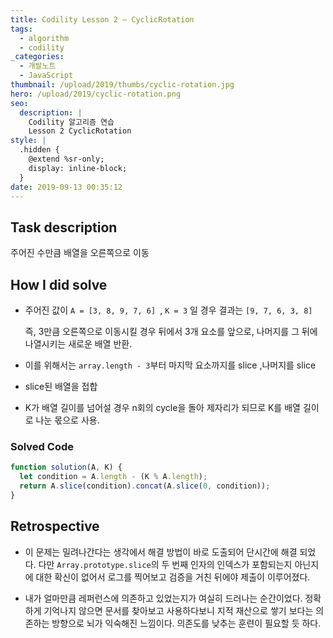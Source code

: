 ```yaml
---
title: Codility Lesson 2 — CyclicRotation
tags:
  - algorithm
  - codility
_categories:
  - 개발노트
  - JavaScript
thumbnail: /upload/2019/thumbs/cyclic-rotation.jpg
hero: /upload/2019/cyclic-rotation.png
seo:
  description: |
    Codility 알고리즘 연습
    Lesson 2 CyclicRotation
style: |
  .hidden {
    @extend %sr-only;
    display: inline-block;
  }
date: 2019-09-13 00:35:12
---
```




## Task description

주어진 수만큼 배열을 오른쪽으로 이동

## How I did solve

- 주어진 값이 `A = [3, 8, 9, 7, 6] `, `K = 3` 일 경우 결과는 `[9, 7, 6, 3, 8]`

  즉, 3만큼 오른쪽으로 이동시킬 경우 뒤에서 3개 요소를 앞으로, 나머지를 그 뒤에 나열시키는
  새로운 배열 반환.

- 이를 위해서는 `array.length - 3`부터 마지막 요소까지를 slice ,나머지를 slice

- slice된 배열을 접합

- K가 배열 길이를 넘어설 경우 n회의 cycle을 돌아 제자리가 되므로 K를 배열 길이로 나눈 몫으로
  사용.

### Solved Code

```javascript
function solution(A, K) {
  let condition = A.length - (K % A.length);
  return A.slice(condition).concat(A.slice(0, condition));
}
```

## Retrospective

- 이 문제는 밀려나간다는 생각에서 해결 방법이 바로 도출되어 단시간에 해결 되었다.
  다만 <code class="language-javascript">Array.prototype.slice</code>의 두 번째
  인자의 인덱스가 포함되는지 아닌지에 대한 확신이 없어서 로그를 찍어보고 검증을 거친 뒤에야
  제출이 이루어졌다.

- 내가 얼마만큼 레퍼런스에 의존하고 있었는지가 여실히 드러나는 순간이었다. 정확하게 기억나지
  않으면 문서를 찾아보고 사용하다보니 지적 재산으로 쌓기 보다는 의존하는 방향으로 뇌가 익숙해진
  느낌이다. 의존도를 낮추는 훈련이 필요할 듯 하다.